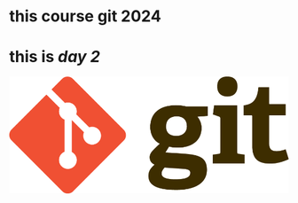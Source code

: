 # this course git 2024
# this is ***day 2***
![The San Juan Mountains are beautiful!](/assets/images/Git-Logo-2Color.png "San Juan Mountains")